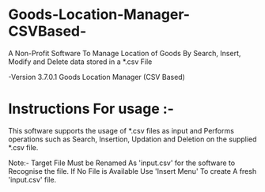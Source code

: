 # Goods-Location-Manager-CSVBased-
A Non-Profit Software To Manage Location of Goods By Search, Insert, Modify and Delete data stored in a *.csv File

-Version 3.7.0.1
Goods Location Manager (CSV Based)

# Instructions For usage :-
This software supports the usage of *.csv files as input and Performs operations such as Search, Insertion, Updation and Deletion on the supplied *.csv file.

Note:- Target File Must be Renamed As 'input.csv' for the software to Recognise the file.
If No File is Available Use 'Insert Menu' To create A fresh 'input.csv' file.
